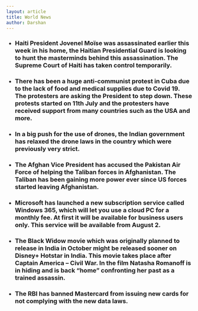 ```yaml
---
layout: article
title: World News
author: Darshan
---
```


*   ### Haiti President Jovenel Moïse was assassinated earlier this week in his home, the Haitian Presidential Guard is looking to hunt the masterminds behind this assassination. The Supreme Court of Haiti has taken control temporarily.
*   ### There has been a huge anti-communist protest in Cuba due to the lack of food and medical supplies due to Covid 19\. The protesters are asking the President to step down. These protests started on 11th July and the protesters have received support from many countries such as the USA and more.
*   ### In a big push for the use of drones, the Indian government has relaxed the drone laws in the country which were previously very strict.
*   ### The Afghan Vice President has accused the Pakistan Air Force of helping the Taliban forces in Afghanistan. The Taliban has been gaining more power ever since US forces started leaving Afghanistan.
*   ### Microsoft has launched a new subscription service called Windows 365, which will let you use a cloud PC for a monthly fee. At first it will be available for business users only. This service will be available from August 2.
*   ### The Black Widow movie which was originally planned to release in India in October might be released sooner on Disney+ Hotstar in India. This movie takes place after Captain America – Civil War. In the film Natasha Romanoff is in hiding and is back “home” confronting her past as a trained assassin.
*   ### The RBI has banned Mastercard from issuing new cards for not complying with the new data laws.